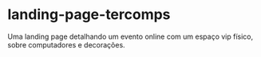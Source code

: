 # landing-page-tercomps
Uma landing page detalhando um evento online com um espaço vip físico, sobre computadores e decorações.
